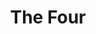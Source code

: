 ---
title:          The Four

names:
  chinese:      少年四大名捕
  previous:     The Four Great Constables
genre:          ancient
episodes:       25
broadcast:
  start:        2008-09-21
  end:          2008-10-24
producer:       Lam Chi-Wah
starring:       Raymond Lam, Kenneth Ma, Ron Ng, Sammul Chan, Kate Tsui, <mark>Selena Lee</mark>, Dominic Lam
synopsis:       Hard-hearted and smart MO CHING (Raymond Lam) became a crippled when he was young. Fortunately Ching met CHU KOT CHING-NGO (Dominic Lam), the Head of the Sheriff Bureau, and learned from him his unparalleled skills of using concealed weapons. Chu has once helped the Sung Emperor recover an invaluable piece of article that the empire has long lost. To reward Chu, the Emperor re-opened the Sheriff Bureau. In addition to Ching, Chu has recruited JUI MING (Sammul Chan) - a cunning swindler, TIT SAU (Kenneth Ma) - an honest guy, and the cold-blooded LANG HUET (Ron Ng) and called them The Four.<br>Sheriff Bureau has cracked many difficult cases under the leadership of Chu. After having gone through thick and thin with the others, Ching has become a lot less arrogant. He has fallen in love with SONG CHI-YIN (Kate Tsui), an herbal doctor, but she is only using him to sow dissension amongst The Four. This furthermore deepens the hatred between him and Sau. Emperor of Qi, CHIU CHEONG (Savio Tsang), and the treacherous minister CHOI KING (Lau Kong) are plotting to revolt against the Sung Dynasty. Chu risks his life to ruin their plan, but by doing this, he is also driving the bond between him and The Four to the verge of disintegration…
role:           lead

characters:
  -
    fullname:       Nam Yeuk-Fei
    age:            20
    identity:       Blue Sky Clan Head Heiress
    appearance:     1-25
    personality:    She grew up on the black side (gangsters) and got well trained, but she’s not a bad person. Because her father treats her very well, she became an obstinated girl. Her mind is very simple, so she is too impulsive in doing things. She always self-proclaims she has good martial-arts, but in fact she doesn’t have.
    background:     She’s the only daughter of NAM PO TIN (Gordon Liu), the leader of the Blue Sky Clan, a large association in the politics. Full of freedom, acting as a Big Missy, she follows her father to \,make business\. She thinks she is full of experience and very capable. But because of her father and the clan helps her, she actually has no real skills.
    happenings:     Fei follows Tin as participant in a Sword Assembly of Emperor Chiu Cheong, Tin was suspected as murder and got arrested by the constable Tit Sau. Because of this, Fei and Tit Sau had conflicts several times, but unfortunately she lost. She wants to take revenge on Tit Sau. , Tit Sau, who’s loyal to the King’s Assembly and as member of San Bo Si, still have a lot of conflicts with the Blue Sky Clan. Fei’s personality isn’t bad, so he tried to convince her to turn good. Or else she’ll be arrested. Fei can feel Tit Sau’s sense of justice. But she cannot forget about the political arena. When Fei was trying to help her \brothers\ from the Clan, she decided to help the Dalian League against the republic, which has as result that she got arrested by Tit Sau. In prison, Fei remains stubbornly and refuses to turn good. But Tit Sau is very concerned about her and often visits her. The two meet each other very often in jail and starts to develop feelings.  Fei gets persuaded by Tit Sau again and thought about it thrice, she finally decided to start over again. After she was released from prison, she convinces Tin to turn Blue Sky Clan into the good side. Her father refuses first, making the father-daughter relationship going bad, but in the end, she successes persuading her father.  that moment, Tin died out of sudden. After Tit Sau and Fei investigated this, they found out it’s Sek’s murderous scheme, it came like a thunderclap for Fei. Tit Sau promised her that he’ll arrest Sek, he urged her not to be impetuous by taking revenge herself. But in order to be trusted by minister Choi King, Sek was shielded by him and Tit Sau couldn’t do anything to him. Fei couldn’t bear the grief and anger, she gathered the Clan members, ignored Tit Sau’s preclusion and seek Sek for revenge. Because of this, the two broke up. As result, Fei isn’t a match for Sek, her group of brothers were injured or died. Fei was lucky to be rescued by Tit Sau, she felt very sad when she reflects the result of her impetuous action.  this point, King and Sek slander Tit Sau’s master Chu Kot Ching-Ngo for rebelling. Fei supported Tit Sau with searching for evidence, she testified King and Sek for trying to commit coup. The two worked together, plus the constables Mo Ching, Jui Ming and Lang Huet, they finally succeeded in exposing King and Sek’s crimes. Sek got killed and also King got paid back for all the bad things he’s done.
---